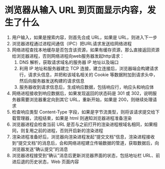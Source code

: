 ﻿# 浏览器从输入 URL 到页面显示内容，发生了什么

1. 用户输入，如果是搜索内容，则首先合成 URL，如果是 URL，则进入下一步
2. 浏览器进程通过进程间通信（IPC）把URL请求发送给网络进程
3. 网络进程查找本地缓存是否包含该资源，如果有缓存资源，那么直接返回资源给浏览器进程，否则网络进程向web服务器发起http请求：
   1. DNS 解析，获取请求域名的服务器 IP 地址以及端口
   2. 利用 IP 地址和服务器建立 TCP 连接，建立连接后，浏览器端会构建请求行，请求头信息，并把和该域名相关的 Cookie 等数据附加到请求头中，然后向服务器发送构建的请求信息
   3. 服务器收到请求信息后，生成响应数据，包括响应行，响应头和响应体
4. 网络进程接收到响应数据后，如果发现返回的状态码是 301 或 302，说明服务器需要浏览器重定向到其它 URL，重新开始，如果是 200，则继续处理请求
5. 检查响应类型 Content-Type 字段，如果是字节流类型，则将该请求提交给下载管理器，流程结束，如果是 html 则通知浏览器进程准备渲染
6. 浏览器进程会检查当前 URL 是否与之前打开的渲染进程根域名相同，如果相同，则复用之前的进程，否则开启新的渲染进程
7. 渲染进程准备好后，浏览器向渲染进程发起“提交文档”信息，渲染进程接收到“提交文档”的消息后，会和网络进程建立传输数据的管道，获取数据后，向浏览器发送“确认提交”的消息
8. 浏览器进程接受到“确认”消息后更新浏览器界面的状态，包括地址栏 URL、前进后退的历史状态，Web 页面内容
